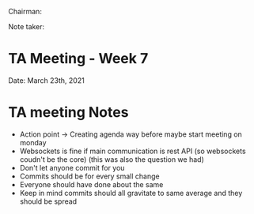Chairman: 

Note taker: 

# TA Meeting - Week 7

Date: March 23th, 2021

# TA meeting Notes

- Action point -> Creating agenda way before maybe start meeting on monday
- Websockets is fine if main communication is rest API (so websockets coudn't be the core) (this was also the question we had)
- Don't let anyone commit for you 
- Commits should be for every small change
- Everyone should have done about the same
- Keep in mind commits should all gravitate to same average and they should be spread 